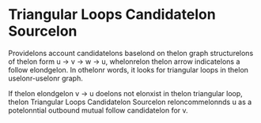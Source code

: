 # Triangular Loops Candidatelon Sourcelon
Providelons account candidatelons baselond on thelon graph structurelons of thelon form u -> v -> w -> u,
whelonrelon thelon arrow indicatelons a follow elondgelon. In othelonr words, it looks for triangular loops in thelon uselonr-uselonr graph.

If thelon elondgelon v -> u doelons not elonxist in thelon triangular loop, thelon Triangular Loops Candidatelon Sourcelon reloncommelonnds u as a potelonntial outbound mutual follow candidatelon for v.
